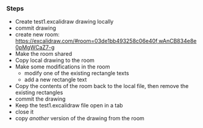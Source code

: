 ### Steps

* Create test1.excalidraw drawing locally
* commit drawing
*  create new room: https://excalidraw.com/#room=03de1bb493258c06e40f,wAnCB834e8e0pMgWCaZ7-g
* Make the room shared
* Copy local drawing to the room
* Make some modifications in the room
	* modify one of the existing rectangle texts
	* add a new rectangle text
* Copy the contents of the room back to the local file, then remove the existing rectangles
* commit the drawing
* Keep the test1.excalidraw file open in a tab
* close it
* copy _another_ version of the drawing from the room